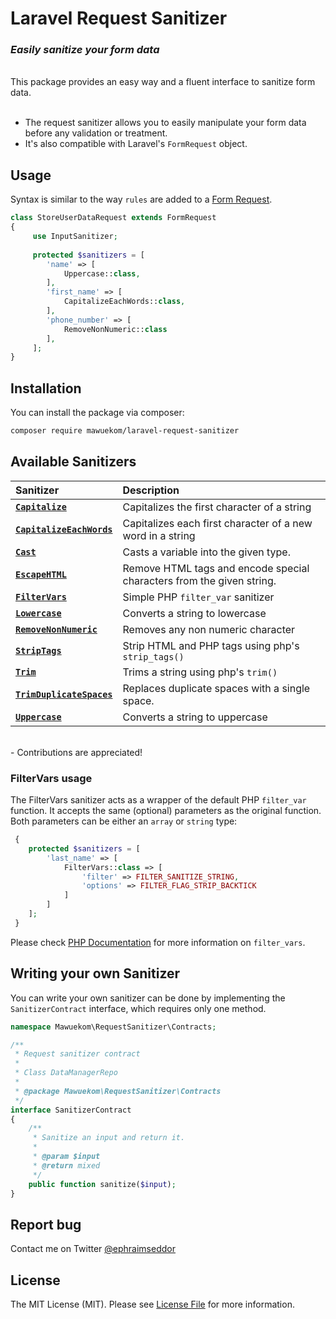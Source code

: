 # Laravel Request Sanitizer

### *Easily sanitize your form data*

<br>
This package provides an easy way and a fluent interface to sanitize form data.
<br><br>

 - The request sanitizer allows you to easily 
manipulate your form data before any validation or treatment. 
 - It's also compatible with Laravel's `FormRequest` object.

## Usage

Syntax is similar to the way `rules` are added to a [Form Request](https://laravel.com/docs/master/validation#form-request-validation).

```php
class StoreUserDataRequest extends FormRequest
{
     use InputSanitizer;
     
     protected $sanitizers = [
        'name' => [
            Uppercase::class,
        ],
        'first_name' => [
            CapitalizeEachWords::class,
        ],
        'phone_number' => [
            RemoveNonNumeric::class
        ],
     ];
}
```

## Installation

You can install the package via composer:

```bash
composer require mawuekom/laravel-request-sanitizer
```

## Available Sanitizers

Sanitizer  | Description
:---------|:----------
 [**`Capitalize`**](./src/Sanitizers/Capitalize.php)   | Capitalizes the first character of a string
 [**`CapitalizeEachWords`**](./src/Sanitizers/CapitalizeEachWords.php) | Capitalizes each first character of a new word in a string
 [**`Cast`**](./src/Sanitizers/Cast.php) | Casts a variable into the given type.
 [**`EscapeHTML`**](./src/Sanitizers/EscapeHTML.php) | Remove HTML tags and encode special characters from the given string.
 [**`FilterVars`**](./src/Sanitizers/FilterVars.php) | Simple PHP `filter_var` sanitizer
 [**`Lowercase`**](./src/Sanitizers/Lowercase.php) | Converts a string to lowercase
 [**`RemoveNonNumeric`**](./src/Sanitizers/RemoveNonNumeric.php) | Removes any non numeric character
 [**`StripTags`**](./src/Sanitizers/StripTags.php) | Strip HTML and PHP tags using php's `strip_tags()`
 [**`Trim`**](./src/Sanitizers/Trim.php) | Trims a string using php's `trim()`
 [**`TrimDuplicateSpaces`**](./src/Sanitizers/TrimDuplicateSpaces.php) | Replaces duplicate spaces with a single space.
 [**`Uppercase`**](./src/Sanitizers/Uppercase.php) | Converts a string to uppercase

<br>
 - Contributions are appreciated!
<br>

### FilterVars usage

The FilterVars sanitizer acts as a wrapper of the default PHP `filter_var` function.
It accepts the same (optional) parameters as the original function.
Both parameters can be either an `array` or `string` type:

```php
 {
    protected $sanitizers = [
        'last_name' => [
            FilterVars::class => [
                'filter' => FILTER_SANITIZE_STRING,
                'options' => FILTER_FLAG_STRIP_BACKTICK
            ]
        ]
    ];
 }
```

Please check [PHP Documentation](https://www.php.net/manual/en/function.filter-var.php.) for more information on `filter_vars`.

## Writing your own Sanitizer

You can write your own sanitizer can be done by implementing the `SanitizerContract` interface, which requires only one method.

```php
namespace Mawuekom\RequestSanitizer\Contracts;

/**
 * Request sanitizer contract
 *
 * Class DataManagerRepo
 *
 * @package Mawuekom\RequestSanitizer\Contracts
 */
interface SanitizerContract
{
    /**
     * Sanitize an input and return it.
     *
     * @param $input
     * @return mixed
     */
    public function sanitize($input);
}
```

## Report bug

Contact me on Twitter [@ephraimseddor](https://twitter.com/ephraimseddor)

## License

The MIT License (MIT). Please see [License File](LICENSE.md) for more information.

